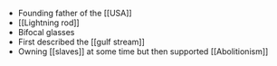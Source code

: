 - Founding father of the [[USA]]
- [[Lightning rod]]
- Bifocal glasses
- First described the [[gulf stream]]
- Owning [[slaves]] at some time but then supported [[Abolitionism]]